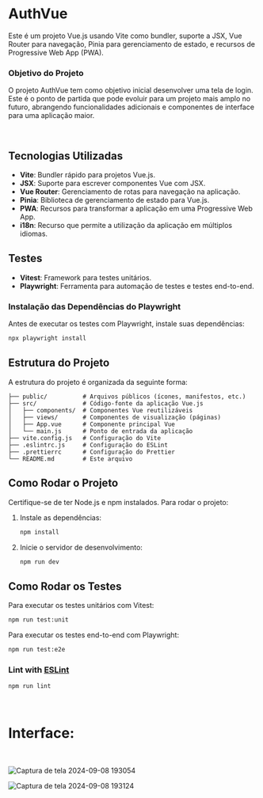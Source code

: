 # AuthVue 

Este é um projeto Vue.js usando Vite como bundler, suporte a JSX, Vue Router para navegação, Pinia para gerenciamento de estado, e recursos de Progressive Web App (PWA). 

### Objetivo do Projeto

O projeto AuthVue tem como objetivo inicial desenvolver uma tela de login. Este é o ponto de partida que pode evoluir para um projeto mais amplo no futuro, abrangendo funcionalidades adicionais e componentes de interface para uma aplicação maior.

</br>

## Tecnologias Utilizadas

- **Vite**: Bundler rápido para projetos Vue.js.
- **JSX**: Suporte para escrever componentes Vue com JSX.
- **Vue Router**: Gerenciamento de rotas para navegação na aplicação.
- **Pinia**: Biblioteca de gerenciamento de estado para Vue.js.
- **PWA**: Recursos para transformar a aplicação em uma Progressive Web App.
- **i18n**: Recurso que permite a utilização da aplicação em múltiplos idiomas.

## Testes

- **Vitest**: Framework para testes unitários.
- **Playwright**: Ferramenta para automação de testes e testes end-to-end.

### Instalação das Dependências do Playwright

Antes de executar os testes com Playwright, instale suas dependências:

```bash
npx playwright install
```

## Estrutura do Projeto

A estrutura do projeto é organizada da seguinte forma:

```
├── public/          # Arquivos públicos (ícones, manifestos, etc.)
├── src/             # Código-fonte da aplicação Vue.js
│   ├── components/  # Componentes Vue reutilizáveis
│   ├── views/       # Componentes de visualização (páginas)
│   ├── App.vue      # Componente principal Vue
│   └── main.js      # Ponto de entrada da aplicação
├── vite.config.js   # Configuração do Vite
├── .eslintrc.js     # Configuração do ESLint
├── .prettierrc      # Configuração do Prettier
└── README.md        # Este arquivo
```

## Como Rodar o Projeto

Certifique-se de ter Node.js e npm instalados. Para rodar o projeto:

1. Instale as dependências:

   ```bash
   npm install
   ```

2. Inicie o servidor de desenvolvimento:

   ```bash
   npm run dev
   ```

## Como Rodar os Testes

Para executar os testes unitários com Vitest:

```bash
npm run test:unit
```

Para executar os testes end-to-end com Playwright:

```bash
npm run test:e2e
```

### Lint with [ESLint](https://eslint.org/)

```sh
npm run lint
```
</br>

# Interface:
</br>

![Captura de tela 2024-09-08 193054](https://github.com/user-attachments/assets/11892429-59e4-40b4-bbd3-a73a0f3b2a85)

![Captura de tela 2024-09-08 193124](https://github.com/user-attachments/assets/7d4e1dac-7586-41f8-b761-942ca671fc8f)


